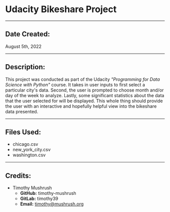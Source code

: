 # Udacity Bikeshare Project
___
## Date Created:
August 5th, 2022
___
## Description:
This project was conducted as part of the Udacity *"Programming for Data Science with Python"* course. It takes in 
user inputs to first select a particular city's data. Second, the user is prompted to choose month and/or day of the 
week to analyze. Lastly, some significant statistics about the data that the user selected for will be displayed. 
This whole thing should provide the user with an interactive and hopefully helpful view into the 
bikeshare data presented.
___
## Files Used:
- chicago.csv
- new_york_city.csv
- washington.csv
___
## Credits:
- Timothy Mushrush 
  - **GitHub:** timothy-mushrush
  - **GitLab:** timothy39
  - **Email:** timothy@mushrush.org